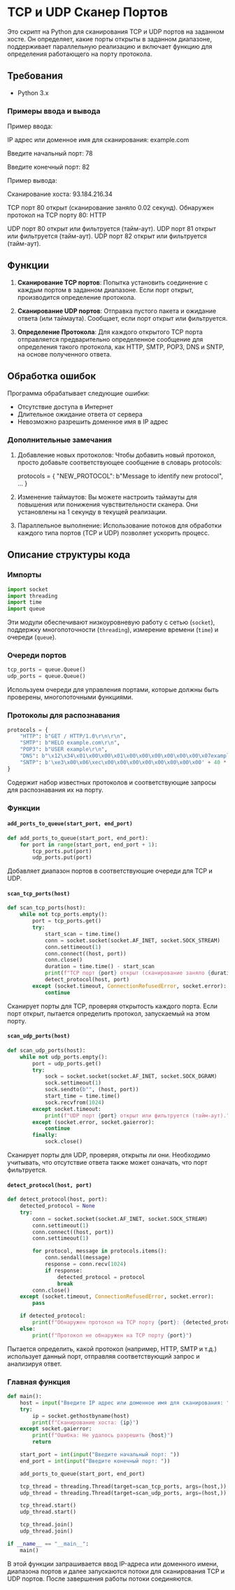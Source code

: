 # TCP и UDP Сканер Портов

Это скрипт на Python для сканирования TCP и UDP портов на заданном хосте. Он определяет, какие порты открыты в заданном диапазоне, поддерживает параллельную реализацию и включает функцию для определения работающего на порту протокола.

## Требования

- Python 3.x

### Примеры ввода и вывода

Пример ввода:

 IP адрес или доменное имя для сканирования: example.com

Введите начальный порт: 78

Введите конечный порт: 82


Пример вывода:

Сканирование хоста: 93.184.216.34

TCP порт 80 открыт (сканирование заняло 0.02 секунд).
Обнаружен протокол на TCP порту 80: HTTP

UDP порт 80 открыт или фильтруется (тайм-аут).
UDP порт 81 открыт или фильтруется (тайм-аут).
UDP порт 82 открыт или фильтруется (тайм-аут).

## Функции

1. **Сканирование TCP портов**:
    Попытка установить соединение с каждым портом в заданном диапазоне. Если порт открыт, производится определение протокола.

2. **Сканирование UDP портов**:
    Отправка пустого пакета и ожидание ответа (или таймаута). Сообщает, если порт открыт или фильтруется.

3. **Определение Протокола**:
    Для каждого открытого TCP порта отправляется предварительно определенное сообщение для определения такого протокола, как HTTP, SMTP, POP3, DNS и SNTP, на основе полученного ответа.

## Обработка ошибок

Программа обрабатывает следующие ошибки:
- Отсутствие доступа в Интернет
- Длительное ожидание ответа от сервера
- Невозможно разрешить доменное имя в IP адрес

### Дополнительные замечания

1. Добавление новых протоколов:
   Чтобы добавить новый протокол, просто добавьте соответствующее сообщение в словарь protocols:
   
   protocols = {
       "NEW_PROTOCOL": b"Message to identify new protocol",
       ...
   }
   

2. Изменение таймаутов:
   Вы можете настроить таймауты для повышения или понижения чувствительности сканера. Они установлены на 1 секунду в текущей реализации.

3. Параллельное выполнение:
   Использование потоков для обработки каждого типа портов (TCP и UDP) позволяет ускорить процесс.


## Описание структуры кода

### Импорты

```python
import socket
import threading
import time
import queue
```

Эти модули обеспечивают низкоуровневую работу с сетью (`socket`), поддержку многопоточности (`threading`), измерение времени (`time`) и очереди (`queue`).

### Очереди портов

```python
tcp_ports = queue.Queue()
udp_ports = queue.Queue()
```

Используем очереди для управления портами, которые должны быть проверены, многопоточными функциями.

### Протоколы для распознавания

```python
protocols = {
    "HTTP": b"GET / HTTP/1.0\r\n\r\n",
    "SMTP": b"HELO example.com\r\n",
    "POP3": b"USER example\r\n",
    "DNS": b"\x12\x34\x01\x00\x00\x01\x00\x00\x00\x00\x00\x00\x07example\x03com\x00\x00\x01\x00\x01",
    "SNTP": b'\xe3\x00\x06\xec\x00\x00\x00\x00\x00\x00\x00\x00' + 40 * b'\x00',
}
```

Содержит набор известных протоколов и соответствующие запросы для распознавания их на порту.

### Функции

#### `add_ports_to_queue(start_port, end_port)`

```python
def add_ports_to_queue(start_port, end_port):
    for port in range(start_port, end_port + 1):
        tcp_ports.put(port)
        udp_ports.put(port)
```

Добавляет диапазон портов в соответствующие очереди для TCP и UDP.

#### `scan_tcp_ports(host)`

```python
def scan_tcp_ports(host):
    while not tcp_ports.empty():
        port = tcp_ports.get()
        try:
            start_scan = time.time()
            conn = socket.socket(socket.AF_INET, socket.SOCK_STREAM)
            conn.settimeout(1)
            conn.connect((host, port))
            conn.close()
            duration = time.time() - start_scan
            print(f"TCP порт {port} открыт (сканирование заняло {duration:.2f} секунд).")
            detect_protocol(host, port)
        except (socket.timeout, ConnectionRefusedError, socket.error):
            continue
```

Сканирует порты для TCP, проверяя открытость каждого порта. Если порт открыт, пытается определить протокол, запускаемый на этом порту.

#### `scan_udp_ports(host)`

```python
def scan_udp_ports(host):
    while not udp_ports.empty():
        port = udp_ports.get()
        try:
            sock = socket.socket(socket.AF_INET, socket.SOCK_DGRAM)
            sock.settimeout(1)
            sock.sendto(b"", (host, port))
            start_time = time.time()
            sock.recvfrom(1024)
        except socket.timeout:
            print(f"UDP порт {port} открыт или фильтруется (тайм-аут).")
        except (socket.error, socket.gaierror):
            continue
        finally:
            sock.close()
```

Сканирует порты для UDP, проверяя, открыты ли они. Необходимо учитывать, что отсутствие ответа также может означать, что порт фильтруется.

#### `detect_protocol(host, port)`

```python
def detect_protocol(host, port):
    detected_protocol = None
    try:
        conn = socket.socket(socket.AF_INET, socket.SOCK_STREAM)
        conn.settimeout(1)
        conn.connect((host, port))
        conn.settimeout(1)

        for protocol, message in protocols.items():
            conn.sendall(message)
            response = conn.recv(1024)
            if response:
                detected_protocol = protocol
                break
        conn.close()
    except (socket.timeout, ConnectionRefusedError, socket.error):
        pass

    if detected_protocol:
        print(f"Обнаружен протокол на TCP порту {port}: {detected_protocol}")
    else:
        print(f"Протокол не обнаружен на TCP порту {port}")
```

Пытается определить, какой протокол (например, HTTP, SMTP и т.д.) использует данный порт, отправляя соответствующий запрос и анализируя ответ.

### Главная функция

```python
def main():
    host = input("Введите IP адрес или доменное имя для сканирования: ")
    try:
        ip = socket.gethostbyname(host)
        print(f"Сканирование хоста: {ip}")
    except socket.gaierror:
        print(f"Ошибка: Не удалось разрешить {host}")
        return

    start_port = int(input("Введите начальный порт: "))
    end_port = int(input("Введите конечный порт: "))

    add_ports_to_queue(start_port, end_port)

    tcp_thread = threading.Thread(target=scan_tcp_ports, args=(host,))
    udp_thread = threading.Thread(target=scan_udp_ports, args=(host,))

    tcp_thread.start()
    udp_thread.start()

    tcp_thread.join()
    udp_thread.join()

if __name__ == "__main__":
    main()
```

В этой функции запрашивается ввод IP-адреса или доменного имени, диапазона портов и далее запускаются потоки для сканирования TCP и UDP портов. После завершения работы потоки соединяются.